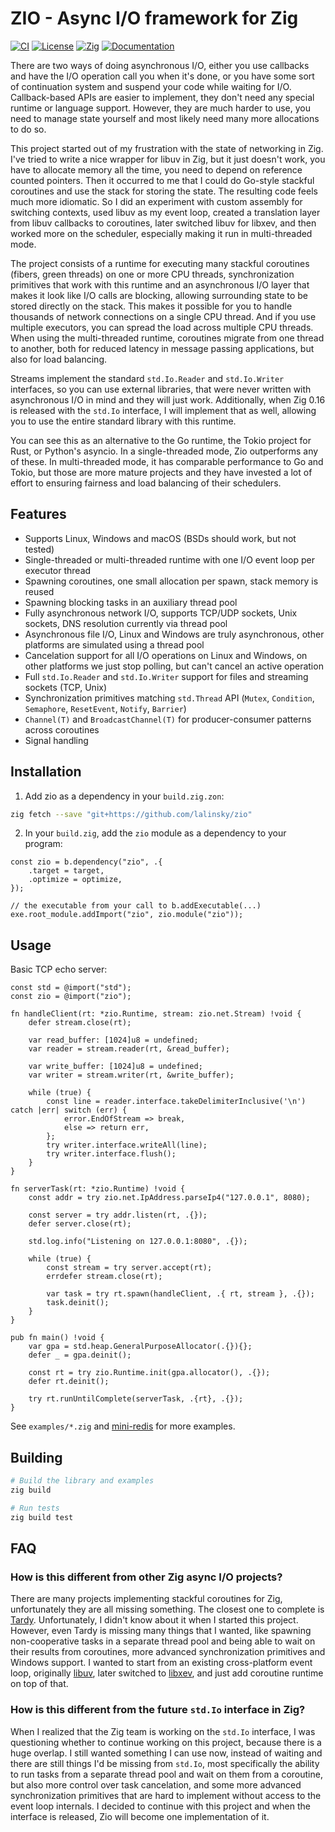 # ZIO - Async I/O framework for Zig

[![CI](https://github.com/lalinsky/zio/actions/workflows/test.yml/badge.svg)](https://github.com/lalinsky/zio/actions/workflows/test.yml)
[![License](https://img.shields.io/badge/license-Apache%202.0-blue.svg)](LICENSE)
[![Zig](https://img.shields.io/badge/zig-0.15.1-orange.svg)](https://ziglang.org/download/)
[![Documentation](https://img.shields.io/badge/docs-online-green.svg)](https://lalinsky.github.io/zio/)

There are two ways of doing asynchronous I/O, either you use callbacks and have the I/O operation call you when it's done, or you have some sort of continuation system and suspend your code while waiting for I/O. Callback-based APIs are easier to implement, they don't need any special runtime or language support. However, they are much harder to use, you need to manage state yourself and most likely need many more allocations to do so.

This project started out of my frustration with the state of networking in Zig. I've tried to write a nice wrapper for libuv in Zig, but it just doesn't work, you have to allocate memory all the time, you need to depend on reference counted pointers. Then it occurred to me that I could do Go-style stackful coroutines and use the stack for storing the state. The resulting code feels much more idiomatic. So I did an experiment with custom assembly for switching contexts, used libuv as my event loop, created a translation layer from libuv callbacks to coroutines, later switched libuv for libxev, and then worked more on the scheduler, especially making it run in multi-threaded mode.

The project consists of a runtime for executing many stackful coroutines (fibers, green threads) on one or more CPU threads, synchronization primitives that work with this runtime and an asynchronous I/O layer that makes it look like I/O calls are blocking, allowing surrounding state to be stored directly on the stack. This makes it possible for you to handle thousands of network connections on a single CPU thread. And if you use multiple executors, you can spread the load across multiple CPU threads. When using the multi-threaded runtime, coroutines migrate from one thread to another, both for reduced latency in message passing applications, but also for load balancing.

Streams implement the standard `std.Io.Reader` and `std.Io.Writer` interfaces, so you can use external libraries, that were never written with asynchronous I/O in mind and they will just work. Additionally, when Zig 0.16 is released with the `std.Io` interface, I will implement that as well, allowing you to use the entire standard library with this runtime.

You can see this as an alternative to the Go runtime, the Tokio project for Rust, or Python's asyncio. In a single-threaded mode, Zio outperforms any of these. In multi-threaded mode, it has comparable performance to Go and Tokio, but those are more mature projects and they have invested a lot of effort to ensuring fairness and load balancing of their schedulers.

## Features

- Supports Linux, Windows and macOS (BSDs should work, but not tested)
- Single-threaded or multi-threaded runtime with one I/O event loop per executor thread
- Spawning coroutines, one small allocation per spawn, stack memory is reused
- Spawning blocking tasks in an auxiliary thread pool
- Fully asynchronous network I/O, supports TCP/UDP sockets, Unix sockets, DNS resolution currently via thread pool
- Asynchronous file I/O, Linux and Windows are truly asynchronous, other platforms are simulated using a thread pool
- Cancelation support for all I/O operations on Linux and Windows, on other platforms we just stop polling, but can't cancel an active operation
- Full `std.Io.Reader` and `std.Io.Writer` support for files and streaming sockets (TCP, Unix)
- Synchronization primitives matching `std.Thread` API (`Mutex`, `Condition`, `Semaphore`, `ResetEvent`, `Notify`, `Barrier`)
- `Channel(T)` and `BroadcastChannel(T)` for producer-consumer patterns across coroutines
- Signal handling

## Installation

1) Add zio as a dependency in your `build.zig.zon`:

```bash
zig fetch --save "git+https://github.com/lalinsky/zio"
```

2) In your `build.zig`, add the `zio` module as a dependency to your program:

```zig
const zio = b.dependency("zio", .{
    .target = target,
    .optimize = optimize,
});

// the executable from your call to b.addExecutable(...)
exe.root_module.addImport("zio", zio.module("zio"));
```

## Usage

Basic TCP echo server:

```zig
const std = @import("std");
const zio = @import("zio");

fn handleClient(rt: *zio.Runtime, stream: zio.net.Stream) !void {
    defer stream.close(rt);

    var read_buffer: [1024]u8 = undefined;
    var reader = stream.reader(rt, &read_buffer);

    var write_buffer: [1024]u8 = undefined;
    var writer = stream.writer(rt, &write_buffer);

    while (true) {
        const line = reader.interface.takeDelimiterInclusive('\n') catch |err| switch (err) {
            error.EndOfStream => break,
            else => return err,
        };
        try writer.interface.writeAll(line);
        try writer.interface.flush();
    }
}

fn serverTask(rt: *zio.Runtime) !void {
    const addr = try zio.net.IpAddress.parseIp4("127.0.0.1", 8080);

    const server = try addr.listen(rt, .{});
    defer server.close(rt);

    std.log.info("Listening on 127.0.0.1:8080", .{});

    while (true) {
        const stream = try server.accept(rt);
        errdefer stream.close(rt);

        var task = try rt.spawn(handleClient, .{ rt, stream }, .{});
        task.deinit();
    }
}

pub fn main() !void {
    var gpa = std.heap.GeneralPurposeAllocator(.{}){};
    defer _ = gpa.deinit();

    const rt = try zio.Runtime.init(gpa.allocator(), .{});
    defer rt.deinit();

    try rt.runUntilComplete(serverTask, .{rt}, .{});
}
```

See `examples/*.zig` and [mini-redis](https://github.com/lalinsky/zio-mini-redis) for more examples.

## Building

```bash
# Build the library and examples
zig build

# Run tests
zig build test
```

## FAQ

### How is this different from other Zig async I/O projects?

There are many projects implementing stackful coroutines for Zig, unfortunately they are all missing something. The closest one to complete is [Tardy](https://github.com/tardy-org/tardy). Unfortunately, I didn't know about it when I started this project. However, even Tardy is missing many things that I wanted, like spawning non-cooperative tasks in a separate thread pool and being able to wait on their results from coroutines, more advanced synchronization primitives and Windows support. I wanted to start from an existing cross-platform event loop, originally [libuv](https://libuv.org/), later switched to [libxev](https://github.com/mitchellh/libxev), and just add coroutine runtime on top of that.

### How is this different from the future `std.Io` interface in Zig?

When I realized that the Zig team is working on the `std.Io` interface, I was questioning whether to continue working on this project, because there is a huge overlap. I still wanted something I can use now, instead of waiting and there are still things I'd be missing from `std.Io`, most specifically the ability to run tasks from a separate thread pool and wait on them from a coroutine, but also more control over task cancelation, and some more advanced synchronization primitives that are hard to implement without access to the event loop internals. I decided to continue with this project and when the interface is released, Zio will become one implementation of it.
